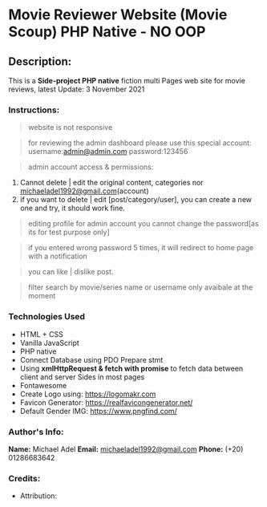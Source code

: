 # Movie Reviewer Website (Movie Scoup) PHP Native - NO OOP

## Description:

This is a **Side-project PHP native** fiction multi Pages web site for movie reviews,
latest Update: 3 November 2021

### Instructions:
> website is not responsive

> for reviewing the admin dashboard please use this special account:
  username:admin@admin.com
  password:123456

> admin account access & permissions:
  1. Cannot delete | edit the original content, categories nor michaeladel1992@gmail.com(account)
  2. if you want to delete | edit [post/category/user], you can create a new one and try, it should work fine.
  
> editing profile for admin account you cannot change the password[as its for test purpose only]

> if you entered wrong password 5 times, it will redirect to home page with a notification

> you can like | dislike post.

> filter search by movie/series name or username only avaibale at the moment

### Technologies Used

- HTML + CSS
- Vanilla JavaScript
- PHP native
- Connect Database using PDO Prepare stmt
- Using **xmlHttpRequest & fetch with promise** to fetch data between client and server Sides in most pages
- Fontawesome
- Create Logo using: https://logomakr.com
- Favicon Generator: https://realfavicongenerator.net/
- Default Gender IMG: https://www.pngfind.com/


### Author's Info:

**Name:** Michael Adel
**Email:** michaeladel1992@gmail.com
**Phone:** (+20) 01286683642

### Credits:

- Attribution:
